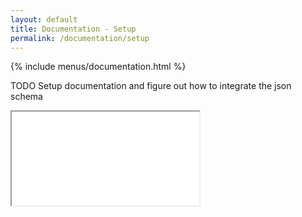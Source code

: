 ```yaml
---
layout: default
title: Documentation - Setup
permalink: /documentation/setup
---
```


{% include menus/documentation.html %}

TODO Setup documentation and figure out how to integrate the json schema

<iframe class="schema-doc" src="/schema/html/schema.html"></iframe>
<script type="text/javascript">
	window.addEventListener("load", function () {
		var iframe = document.querySelector('iframe.schema-doc');
		var setHeight = function() {
			iframe.style.height = (iframe.contentWindow.document.body.scrollHeight + 1) + 'px';
		};

		iframe.contentWindow.document.querySelector('.generated-by-footer').style.marginBottom = 0;
		(new ResizeObserver(setHeight)).observe(iframe.contentWindow.document.documentElement)

		setHeight();
	});
</script>
